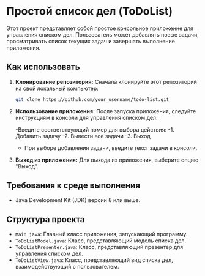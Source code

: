 # Простой список дел (ToDoList)

Этот проект представляет собой простое консольное приложение для управления списком дел. Пользователь может добавлять новые задачи, просматривать список текущих задач и завершать выполнение приложения.

## Как использовать

1. **Клонирование репозитория:** Сначала клонируйте этот репозиторий на свой локальный компьютер:

    ```bash
    git clone https://github.com/your_username/todo-list.git
    ```
2. **Использование приложения:** После запуска приложения, следуйте инструкциям в консоли для управления списком дел:

     -Введите соответствующий номер для выбора действия:
         -1. Добавить задачу
         -2. Вывести все задачи
         -3. Выход

    - При выборе добавления задачи, введите текст задачи в консоли.

3. **Выход из приложения:** Для выхода из приложения, выберите опцию "Выход".

## Требования к среде выполнения

- Java Development Kit (JDK) версии 8 или выше.

## Структура проекта

- `Main.java`: Главный класс приложения, запускающий программу.
- `ToDoListModel.java`: Класс, представляющий модель списка дел.
- `ToDoListPresenter.java`: Класс, представляющий презентер для управления списком дел.
- `ToDoListView.java`: Класс, представляющий вид списка дел, взаимодействующий с пользователем.


